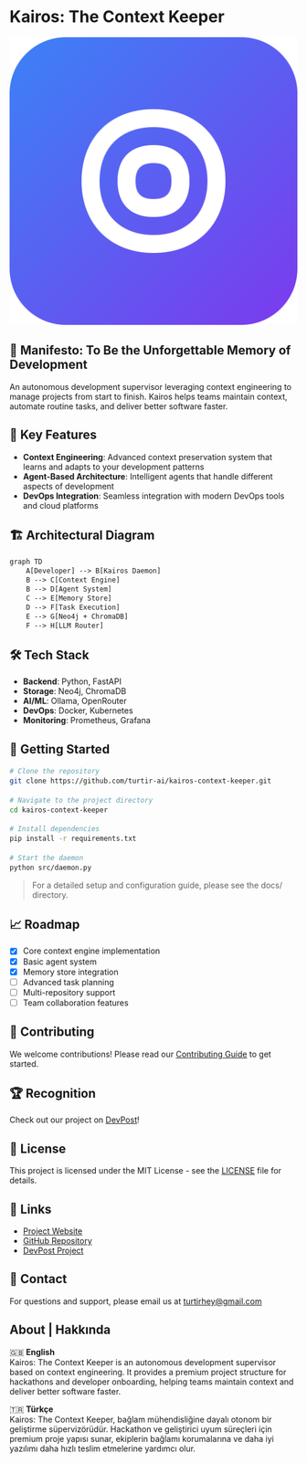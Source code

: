 # Kairos: The Context Keeper

<!-- TODO: Add a real banner image -->
![Kairos Banner](docs/logo.svg)

## 📖 Manifesto: To Be the Unforgettable Memory of Development

An autonomous development supervisor leveraging context engineering to manage projects from start to finish. Kairos helps teams maintain context, automate routine tasks, and deliver better software faster.

## 🧠 Key Features

- **Context Engineering**: Advanced context preservation system that learns and adapts to your development patterns
- **Agent-Based Architecture**: Intelligent agents that handle different aspects of development
- **DevOps Integration**: Seamless integration with modern DevOps tools and cloud platforms

## 🏗️ Architectural Diagram

```mermaid
graph TD
    A[Developer] --> B[Kairos Daemon]
    B --> C[Context Engine]
    B --> D[Agent System]
    C --> E[Memory Store]
    D --> F[Task Execution]
    E --> G[Neo4j + ChromaDB]
    F --> H[LLM Router]
```

## 🛠️ Tech Stack

- **Backend**: Python, FastAPI
- **Storage**: Neo4j, ChromaDB
- **AI/ML**: Ollama, OpenRouter
- **DevOps**: Docker, Kubernetes
- **Monitoring**: Prometheus, Grafana

## 🚀 Getting Started

```bash
# Clone the repository
git clone https://github.com/turtir-ai/kairos-context-keeper.git

# Navigate to the project directory
cd kairos-context-keeper

# Install dependencies
pip install -r requirements.txt

# Start the daemon
python src/daemon.py
```

> For a detailed setup and configuration guide, please see the docs/ directory.

## 📈 Roadmap

- [x] Core context engine implementation
- [x] Basic agent system
- [x] Memory store integration
- [ ] Advanced task planning
- [ ] Multi-repository support
- [ ] Team collaboration features

## 🤝 Contributing

We welcome contributions! Please read our [Contributing Guide](docs/COMMUNITY.md) to get started.

## 🏆 Recognition

Check out our project on [DevPost](https://devpost.com/software/kairos-the-context-keeper)!

## 📜 License

This project is licensed under the MIT License - see the [LICENSE](LICENSE) file for details.

## 🔗 Links

- [Project Website](https://turtir-ai.github.io/kairos-context-keeper)
- [GitHub Repository](https://github.com/turtir-ai/kairos-context-keeper)
- [DevPost Project](https://devpost.com/software/kairos-the-context-keeper)
<!-- TODO: Update with the actual Discord invite link -->

## 📧 Contact

For questions and support, please email us at turtirhey@gmail.com 

## About | Hakkında

🇬🇧 **English**  
Kairos: The Context Keeper is an autonomous development supervisor based on context engineering. It provides a premium project structure for hackathons and developer onboarding, helping teams maintain context and deliver better software faster.

🇹🇷 **Türkçe**  
Kairos: The Context Keeper, bağlam mühendisliğine dayalı otonom bir geliştirme süpervizörüdür. Hackathon ve geliştirici uyum süreçleri için premium proje yapısı sunar, ekiplerin bağlamı korumalarına ve daha iyi yazılımı daha hızlı teslim etmelerine yardımcı olur. 